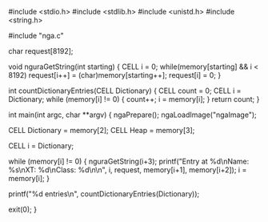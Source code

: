 #include <stdio.h>
#include <stdlib.h>
#include <unistd.h>
#include <string.h>

#include "nga.c"

char request[8192];

void nguraGetString(int starting)
{
  CELL i = 0;
  while(memory[starting] && i < 8192)
    request[i++] = (char)memory[starting++];
  request[i] = 0;
}


int countDictionaryEntries(CELL Dictionary) {
  CELL count = 0;
  CELL i = Dictionary;
  while (memory[i] != 0) {
    count++;
    i = memory[i];
  }
  return count;
}


int main(int argc, char **argv) {
  ngaPrepare();
  ngaLoadImage("ngaImage");

  CELL Dictionary = memory[2];
  CELL Heap = memory[3];

  CELL i = Dictionary;

  while (memory[i] != 0) {
    nguraGetString(i+3);
    printf("Entry at %d\nName: %s\nXT: %d\nClass: %d\n\n", i, request, memory[i+1], memory[i+2]);
    i = memory[i];
  }

  printf("%d entries\n", countDictionaryEntries(Dictionary));

  exit(0);
}
